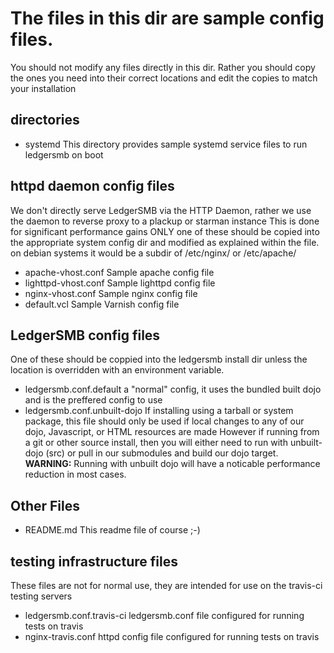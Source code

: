 # The files in this dir are sample config files.
You should not modify any files directly in this dir.
Rather you should copy the ones you need into their correct locations and edit the copies to match your installation


## directories
- systemd
This directory provides sample systemd service files to run ledgersmb on boot

## httpd daemon config files
We don't directly serve LedgerSMB via the HTTP Daemon, rather we use the daemon to reverse proxy to a plackup or starman instance
This is done for significant performance gains
ONLY one of these should be copied into the appropriate system config dir and modified as explained within the file.
on debian systems it would be a subdir of /etc/nginx/ or /etc/apache/
- apache-vhost.conf
Sample apache config file
- lighttpd-vhost.conf
Sample lighttpd config file
- nginx-vhost.conf
Sample nginx config file
- default.vcl
Sample Varnish config file

## LedgerSMB config files
One of these should be coppied into the ledgersmb install dir unless the location is overridden with an environment variable.
- ledgersmb.conf.default
a "normal" config, it uses the bundled built dojo and is the preffered config to use
- ledgersmb.conf.unbuilt-dojo
If installing using a tarball or system package, this file should only be used if local changes to any of our dojo, Javascript, or HTML resources are made
However if running from a git or other source install, then you will either need to run with unbuilt-dojo (src) or pull in our submodules and build our dojo target.
__WARNING:__ Running with unbuilt dojo will have a noticable performance reduction in most cases.

## Other Files
- README.md
This readme file of course ;-)

## testing infrastructure files
These files are not for normal use, they are intended for use on the travis-ci testing servers
- ledgersmb.conf.travis-ci
ledgersmb.conf file configured for running tests on travis
- nginx-travis.conf
httpd config file configured for running tests on travis
